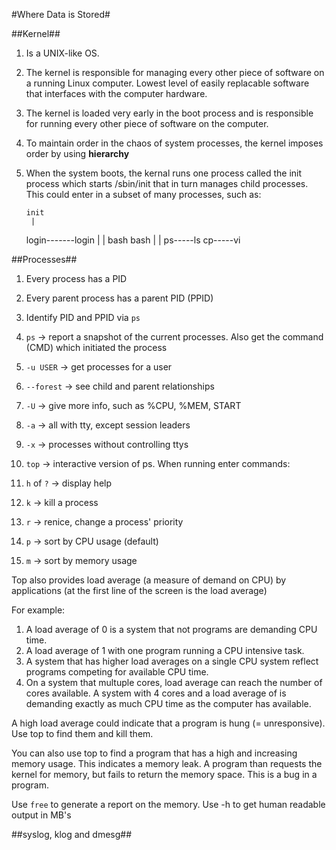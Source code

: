 #Where Data is Stored#

##Kernel##

1. Is a UNIX-like OS.
2. The kernel is responsible for managing every other piece of software on a running Linux computer. Lowest level of easily replacable software that interfaces with the computer hardware.
3. The kernel is loaded very early in the boot process and is responsible for running every other piece of software on the computer.
4. To maintain order in the chaos of system processes, the kernel imposes order by using **hierarchy**
5. When the system boots, the kernal runs one process called the init process which starts /sbin/init that in turn manages child processes. This could enter in a subset of many processes, such as:

	   init
	    |
    login-------login
      |           |
     bash        bash
      |           |
  ps-----ls   cp-----vi

##Processes##

1. Every process has a PID
2. Every parent process has a parent PID (PPID)
3. Identify PID and PPID via `ps`

1. `ps` -> report a snapshot of the current processes. Also get the command (CMD) which initiated the process
  1. `-u USER` ->  get processes for a user
  2. `--forest` -> see child and parent relationships
  3. `-U` -> give more info, such as %CPU, %MEM, START
  4. `-a` -> all with tty, except session leaders
  5. `-x` -> processes without controlling ttys
2. `top` -> interactive version of ps. When running enter commands:
  1. `h` of `?` -> display help
  2. `k` -> kill a process
  3. `r` -> renice, change a process' priority
  4. `p` -> sort by CPU usage (default)
  5. `m` -> sort by memory usage

Top also provides load average (a measure of demand on CPU) by applications (at the first line of the screen is the load average)

For example:
  1. A load average of 0 is a system that not programs are demanding CPU time.
  2. A load average of 1 with one program running a CPU intensive task.
  3. A system that has higher load averages on a single CPU system reflect programs competing for available CPU time.
  4. On a system that multuple cores, load average can reach the number of cores available. A system with 4 cores and a load average of is demanding exactly as much CPU time as the computer has available.

A high load average could indicate that a program is hung (= unresponsive). Use top to find them and kill them.

You can also use top to find a program that has a high and increasing memory usage. This indicates a memory leak. A program than requests the kernel for memory, but fails to return the memory space. This is a bug in a program.

Use `free` to generate a report on the memory. Use -h to get human readable output in MB's

##syslog, klog and dmesg##
